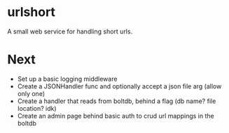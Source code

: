 # urlshort

A small web service for handling short urls.

# Next

- Set up a basic logging middleware
- Create a JSONHandler func and optionally accept a json file arg (allow only one)
- Create a handler that reads from boltdb, behind a flag (db name? file location? idk)
- Create an admin page behind basic auth to crud url mappings in the boltdb

